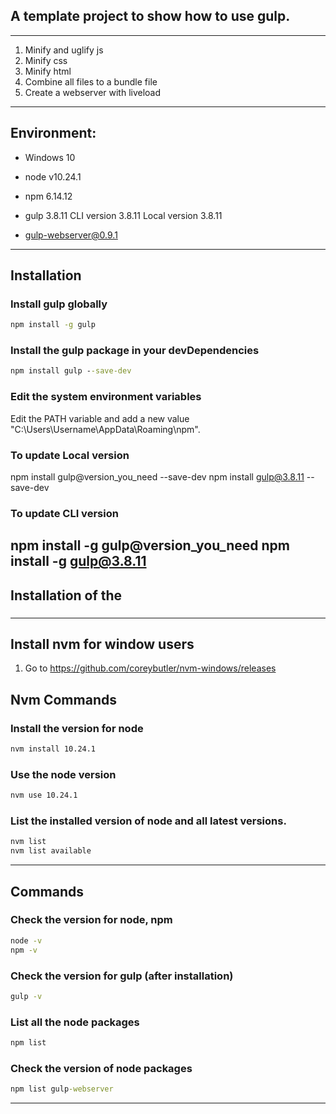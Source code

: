 ## A template project to show how to use gulp.

---

1. Minify and uglify js 
2. Minify css
3. Minify html
4. Combine all files to a bundle file
5. Create a webserver with liveload

---

## Environment:
- Windows 10

- node v10.24.1
- npm 6.14.12
- gulp 3.8.11
  CLI version 3.8.11
  Local version 3.8.11
- gulp-webserver@0.9.1

---

## Installation
### Install gulp globally 
```cmd
npm install -g gulp
```

### Install the gulp package in your devDependencies
```cmd
npm install gulp --save-dev
```

### Edit the system environment variables
Edit the PATH variable and add a new value "C:\Users\Username\AppData\Roaming\npm".

### To update Local version 
npm install gulp@version_you_need --save-dev
npm install gulp@3.8.11 --save-dev

### To update CLI version 
npm install -g gulp@version_you_need
npm install -g gulp@3.8.11
---

## Installation of the 
### 

---

## Install nvm for window users
1. Go to https://github.com/coreybutler/nvm-windows/releases

## Nvm Commands 
### Install the version for node
```cmd
nvm install 10.24.1
```
### Use the node version
```cmd
nvm use 10.24.1
```
### List the installed version of node and all latest versions.
```cmd
nvm list
nvm list available
```

---

## Commands 
### Check the version for node, npm
```cmd
node -v
npm -v
```
### Check the version for gulp (after installation)
```cmd
gulp -v
```

### List all the node packages
```cmd
npm list 
```

### Check the version of node packages
```cmd
npm list gulp-webserver
```

---
